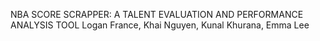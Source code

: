 NBA SCORE SCRAPPER: A TALENT EVALUATION AND PERFORMANCE ANALYSIS TOOL
Logan France, Khai Nguyen, Kunal Khurana, Emma Lee
